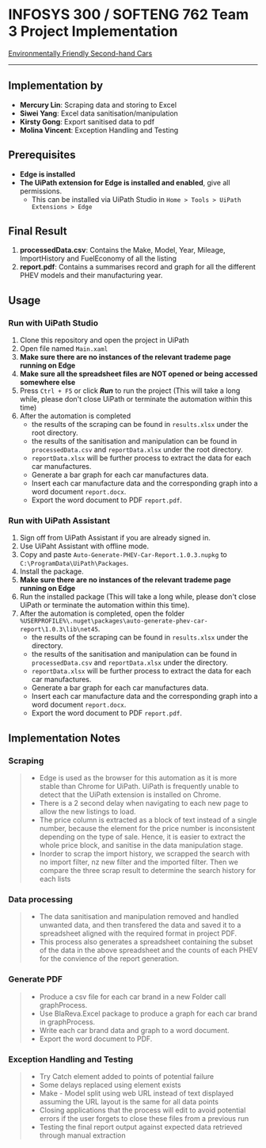 # INFOSYS 300 / SOFTENG 762 Team 3 Project Implementation

[Environmentally Friendly Second-hand Cars](https://github.com/lin8231/762-impl)

---

## Implementation by

- **Mercury Lin**: Scraping data and storing to Excel
- **Siwei Yang**: Excel data sanitisation/manipulation
- **Kirsty Gong**: Export sanitised data to pdf
- **Molina Vincent**: Exception Handling and Testing

## Prerequisites

- **Edge is installed**
- **The UiPath extension for Edge is installed and enabled**, give all permissions.
  - This can be installed via UiPath Studio in `Home > Tools > UiPath Extensions > Edge`

## Final Result

1. **processedData.csv**: Contains the Make, Model, Year, Mileage, ImportHistory and FuelEconomy of all the listing
2. **report.pdf**: Contains a summarises record and graph for all the different PHEV models and their manufacturing year.

## Usage

### Run with UiPath Studio

1. Clone this repository and open the project in UiPath
2. Open file named `Main.xaml`
3. **Make sure there are no instances of the relevant trademe page running on Edge**
4. **Make sure all the spreadsheet files are NOT opened or being accessed somewhere else**
5. Press `Ctrl + F5` or click **_Run_** to run the project (This will take a long while, please don't close UiPath or terminate the automation within this time)
6. After the automation is completed
   - the results of the scraping can be found in `results.xlsx` under the root directory.
   - the results of the sanitisation and manipulation can be found in `processedData.csv` and `reportData.xlsx` under the root directory.
   - `reportData.xlsx` will be further process to extract the data for each car manufactures.
   - Generate a bar graph for each car manufactures data.
   - Insert each car manufacture data and the corresponding graph into a word document `report.docx`.
   - Export the word document to PDF `report.pdf`.

### Run with UiPath Assistant

1. Sign off from UiPath Assistant if you are already signed in.
2. Use UiPaht Assistant with offline mode.
3. Copy and paste `Auto-Generate-PHEV-Car-Report.1.0.3.nupkg` to `C:\ProgramData\UiPath\Packages`.
4. Install the package.
5. **Make sure there are no instances of the relevant trademe page running on Edge**
6. Run the installed package (This will take a long while, please don't close UiPath or terminate the automation within this time).
7. After the automation is completed, open the folder `%USERPROFILE%\.nuget\packages\auto-generate-phev-car-report\1.0.3\lib\net45`.
   - the results of the scraping can be found in `results.xlsx` under the directory.
   - the results of the sanitisation and manipulation can be found in `processedData.csv` and `reportData.xlsx` under the directory.
   - `reportData.xlsx` will be further process to extract the data for each car manufactures.
   - Generate a bar graph for each car manufactures data.
   - Insert each car manufacture data and the corresponding graph into a word document `report.docx`.
   - Export the word document to PDF `report.pdf`.

## Implementation Notes

### Scraping

> - Edge is used as the browser for this automation as it is more stable than Chrome for UiPath. UiPath is frequently unable to detect that the UiPath extension is installed on Chrome.
> - There is a 2 second delay when navigating to each new page to allow the new listings to load.
> - The price column is extracted as a block of text instead of a single number, because the element for the price number is inconsistent depending on the type of sale. Hence, it is easier to extract the whole price block, and sanitise in the data manipulation stage.
> - Inorder to scrap the import history, we scrapped the search with no import filter, nz new filter and the imported filter. Then we compare the three scrap result to determine the search history for each lists

### Data processing

> - The data sanitisation and manipulation removed and handled unwanted data, and then transfered the data and saved it to a spreadsheet aligned with the required format in project PDF.
> - This process also generates a spreadsheet containing the subset of the data in the above spreadsheet and the counts of each PHEV for the convience of the report generation.

### Generate PDF

> - Produce a csv file for each car brand in a new Folder call graphProcess.
> - Use BlaReva.Excel package to produce a graph for each car brand in graphProcess.
> - Write each car brand data and graph to a word document.
> - Export the word document to PDF.

### Exception Handling and Testing

> - Try Catch element added to points of potential failure
> - Some delays replaced using element exists
> - Make - Model split using web URL instead of text displayed assuming the URL layout is the same for all data points
> - Closing applications that the process will edit to avoid potential errors if the user forgets to close these files from a previous run
> - Testing the final report output against expected data retrieved through manual extraction
